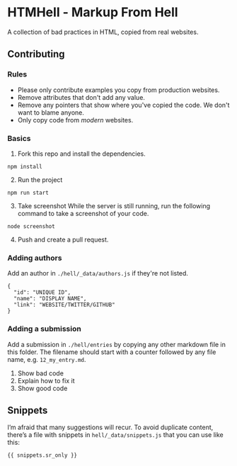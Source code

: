# HTMHell - Markup From Hell

A collection of bad practices in HTML, copied from real websites.

## Contributing

### Rules

* Please only contribute examples you copy from production websites.  
* Remove attributes that don't add any value.
* Remove any pointers that show where you've copied the code. We don't want to blame anyone.
* Only copy code from *modern* websites.

### Basics

1. Fork this repo and install the dependencies.
  ```
  npm install
  ```

2. Run the project
  ```
  npm run start
  ```
3. Take screenshot
While the server is still running, run the following command to take a screenshot of your code.
```
node screenshot
```

4. Push and create a pull request.


### Adding authors

Add an author in `./hell/_data/authors.js` if they're not listed.

```
{
  "id": "UNIQUE ID",
  "name": "DISPLAY NAME",
  "link": "WEBSITE/TWITTER/GITHUB"
}
```

### Adding a submission

Add a submission in `./hell/entries` by copying any other markdown file in this folder. The filename should start with a counter followed by any file name, e.g. `12_my_entry.md`.

1. Show bad code
2. Explain how to fix it
3. Show good code

## Snippets

I’m afraid that many suggestions will recur. To avoid duplicate content, there’s a file with snippets in `hell/_data/snippets.js` that you can use like this:

```
{{ snippets.sr_only }}
```
